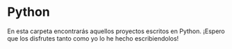 # Python
En esta carpeta encontrarás aquellos proyectos escritos en Python.
¡Espero que los disfrutes tanto como yo lo he hecho escribiendolos!